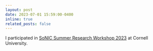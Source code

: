 ```yaml
---
layout: post
date: 2023-07-01 15:59:00-0400
inline: true
related_posts: false
---
```


I participated in [SoNIC Summer Research Workshop 2023](https://diversity.cis.cornell.edu/programs/sonic/) at Cornell University. 
